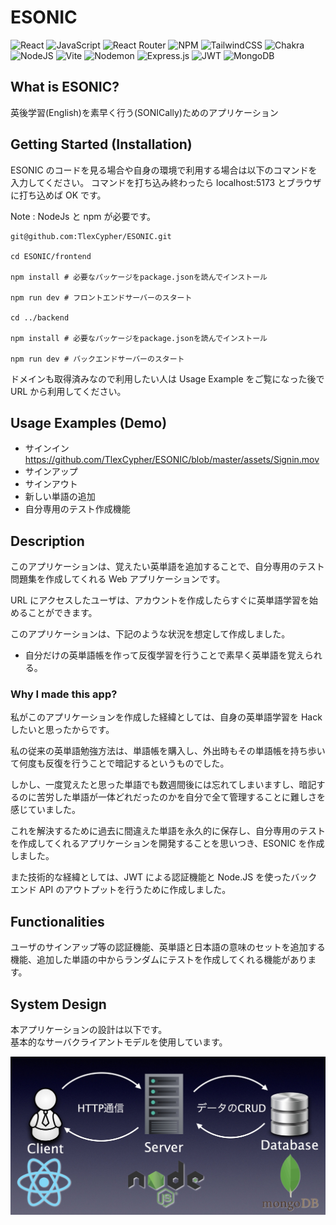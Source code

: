 # ESONIC

![React](https://img.shields.io/badge/react-%2320232a.svg?style=for-the-badge&logo=react&logoColor=%2361DAFB)
![JavaScript](https://img.shields.io/badge/javascript-%23323330.svg?style=for-the-badge&logo=javascript&logoColor=%23F7DF1E)
![React Router](https://img.shields.io/badge/React_Router-CA4245?style=for-the-badge&logo=react-router&logoColor=white)
![NPM](https://img.shields.io/badge/NPM-%23CB3837.svg?style=for-the-badge&logo=npm&logoColor=white)
![TailwindCSS](https://img.shields.io/badge/tailwindcss-%2338B2AC.svg?style=for-the-badge&logo=tailwind-css&logoColor=white)
![Chakra](https://img.shields.io/badge/chakra-%234ED1C5.svg?style=for-the-badge&logo=chakraui&logoColor=white)
![NodeJS](https://img.shields.io/badge/node.js-6DA55F?style=for-the-badge&logo=node.js&logoColor=white)
![Vite](https://img.shields.io/badge/vite-%23646CFF.svg?style=for-the-badge&logo=vite&logoColor=white)
![Nodemon](https://img.shields.io/badge/NODEMON-%23323330.svg?style=for-the-badge&logo=nodemon&logoColor=%BBDEAD)
![Express.js](https://img.shields.io/badge/express.js-%23404d59.svg?style=for-the-badge&logo=express&logoColor=%2361DAFB)
![JWT](https://img.shields.io/badge/JWT-black?style=for-the-badge&logo=JSON%20web%20tokens)
![MongoDB](https://img.shields.io/badge/MongoDB-%234ea94b.svg?style=for-the-badge&logo=mongodb&logoColor=white)

## What is ESONIC?

英後学習(English)を素早く行う(SONICally)ためのアプリケーション

## Getting Started (Installation)

ESONIC のコードを見る場合や自身の環境で利用する場合は以下のコマンドを入力してください。
コマンドを打ち込み終わったら localhost:5173 とブラウザに打ち込めば OK です。

Note : NodeJs と npm が必要です。

```
git@github.com:TlexCypher/ESONIC.git

cd ESONIC/frontend

npm install # 必要なパッケージをpackage.jsonを読んでインストール

npm run dev # フロントエンドサーバーのスタート

cd ../backend

npm install # 必要なパッケージをpackage.jsonを読んでインストール

npm run dev # バックエンドサーバーのスタート
```

ドメインも取得済みなので利用したい人は Usage Example をご覧になった後で URL から利用してください。

## Usage Examples (Demo)

- サインイン
https://github.com/TlexCypher/ESONIC/blob/master/assets/Signin.mov
- サインアップ
- サインアウト
- 新しい単語の追加
- 自分専用のテスト作成機能

## Description

このアプリケーションは、覚えたい英単語を追加することで、自分専用のテスト問題集を作成してくれる Web アプリケーションです。

URL にアクセスしたユーザは、アカウントを作成したらすぐに英単語学習を始めることができます。

このアプリケーションは、下記のような状況を想定して作成しました。

- 自分だけの英単語帳を作って反復学習を行うことで素早く英単語を覚えられる。

### Why I made this app?

私がこのアプリケーションを作成した経緯としては、自身の英単語学習を Hack したいと思ったからです。

私の従来の英単語勉強方法は、単語帳を購入し、外出時もその単語帳を持ち歩いて何度も反復を行うことで暗記するというものでした。

しかし、一度覚えたと思った単語でも数週間後には忘れてしまいますし、暗記するのに苦労した単語が一体どれだったのかを自分で全て管理することに難しさを感じていました。

これを解決するために過去に間違えた単語を永久的に保存し、自分専用のテストを作成してくれるアプリケーションを開発することを思いつき、ESONIC を作成しました。

また技術的な経緯としては、JWT による認証機能と Node.JS を使ったバックエンド API のアウトプットを行うために作成しました。

## Functionalities

ユーザのサインアップ等の認証機能、英単語と日本語の意味のセットを追加する機能、追加した単語の中からランダムにテストを作成してくれる機能があります。

## System Design

本アプリケーションの設計は以下です。  
基本的なサーバクライアントモデルを使用しています。

![ESONIC system design](assets/ESONIC.jpg)
